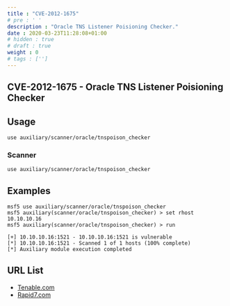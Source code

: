 ```yaml
---
title : "CVE-2012-1675"
# pre : ' '
description : "Oracle TNS Listener Poisioning Checker."
date : 2020-03-23T11:28:08+01:00
# hidden : true
# draft : true
weight : 0
# tags : ['']
---
```


## CVE-2012-1675 - Oracle TNS Listener Poisioning Checker

## Usage

```plain
use auxiliary/scanner/oracle/tnspoison_checker
```

### Scanner

```plain
use auxiliary/scanner/oracle/tnspoison_checker
```

## Examples

```plain
msf5 use auxiliary/scanner/oracle/tnspoison_checker
msf5 auxiliary(scanner/oracle/tnspoison_checker) > set rhost 10.10.10.16
msf5 auxiliary(scanner/oracle/tnspoison_checker) > run

[+] 10.10.10.16:1521 - 10.10.10.16:1521 is vulnerable
[*] 10.10.10.16:1521 - Scanned 1 of 1 hosts (100% complete)
[*] Auxiliary module execution completed
```

## URL List

- [Tenable.com](https://www.tenable.com/plugins/nessus/69552)
- [Rapid7.com](https://www.rapid7.com/db/modules/auxiliary/scanner/oracle/tnspoison_checker)
